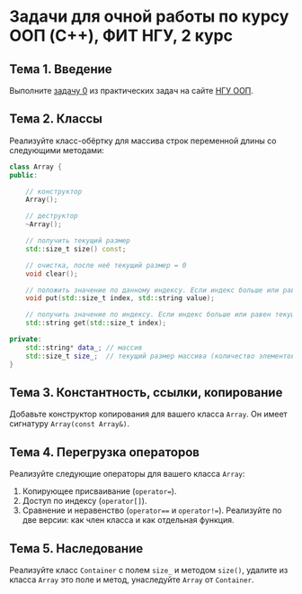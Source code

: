 # Задачи для очной работы по курсу ООП (C++), ФИТ НГУ, 2 курс

## Тема 1. Введение

Выполните [задачу 0](https://docs.google.com/document/d/16jJOQ2EGlAvqq2sUJdwXgaQYUivRX50o-vSxLPpC2ck/edit?tab=t.0) из практических задач на сайте [НГУ ООП](https://sites.google.com/site/nguoop/%D0%BF%D1%80%D0%B0%D0%BA%D1%82%D0%B8%D1%87%D0%B5%D1%81%D0%BA%D0%B8%D0%B5-%D0%B7%D0%B0%D0%B4%D0%B0%D0%BD%D0%B8%D1%8F-%D1%81?authuser=0).

## Тема 2. Классы

Реализуйте класс-обёртку для массива строк переменной длины со следующими методами:

```C++
class Array {
public:

    // конструктор
    Array();

    // деструктор
    ~Array();

    // получить текущий размер
    std::size_t size() const;

    // очистка, после неё текущий размер = 0
    void clear();

    // положить значение по данному индексу. Если индекс больше или равен текущему размеру, увеличить размер
    void put(std::size_t index, std::string value);

    // получить значение по индексу. Если индекс больше или равен текущему размеру, вернуть пустую строку
    std::string get(std::size_t index);

private:
    std::string* data_; // массив
    std::size_t size_;  // текущий размер массива (количество элементов)
}
```

## Тема 3. Константность, ссылки, копирование

Добавьте конструктор копирования для вашего класса `Array`. Он имеет сигнатуру `Array(const Array&)`.

## Тема 4. Перегрузка операторов

Реализуйте следующие операторы для вашего класса `Array`:
1. Копирующее присваивание (`operator=`).
2. Доступ по индексу (`operator[]`).
3. Сравнение и неравенство (`operator==` и `operator!=`). Реализуйте по две версии: как член класса и как отдельная функция.

## Тема 5. Наследование

Реализуйте класс `Container` с полем `size_` и методом `size()`, удалите из класса `Array` это поле и метод, унаследуйте `Array` от `Container`.
